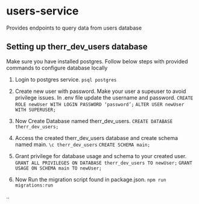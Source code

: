 # users-service
Provides endpoints to query data from users database

## Setting up therr_dev_users database
Make sure you have installed postgres.
Follow below steps with provided commands to configure database locally

1. Login to postgres service.
`psql postgres`

2. Create new user with password. Make your user a supeuser to avoid privilege issues. In .env file update the username and password.
`CREATE ROLE newUser WITH LOGIN PASSWORD ‘password’;`
`ALTER USER newUser WITH SUPERUSER;`

3. Now Create Database named therr_dev_users.
`CREATE DATABASE therr_dev_users;`

4. Access the created therr_dev_users database and create schema named main.
`\c therr_dev_users`
`CREATE SCHEMA main;`

5. Grant privilege for database usage and schema to your created user.
`GRANT ALL PRIVILEGES ON DATABASE therr_dev_users TO newUser;`
`GRANT USAGE ON SCHEMA main TO newUser;`

6. Now Run the migration script found in package.json.
`npm run migrations:run`

..
